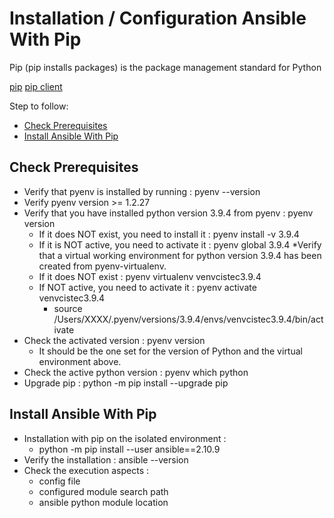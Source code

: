 # Installation / Configuration Ansible With Pip

Pip (pip installs packages) is the package management standard for Python

[pip](https://pip.pypa.io/en/stable/)
[pip client](https://pip.pypa.io/en/stable/)

Step to follow:

- [Check Prerequisites](#check-prerequisites)
- [Install Ansible With Pip](#install-ansible-with-pip)






## <a name="check-prerequisites">Check Prerequisites</a>

 * Verify that pyenv is installed by running : pyenv --version
 * Verify pyenv version >= 1.2.27
 * Verify that you have installed python version 3.9.4 from pyenv : pyenv version
    * If it does NOT exist, you need to install it : pyenv install -v 3.9.4
    * If it is NOT active, you need to activate it : pyenv global 3.9.4
 *Verify that a virtual working environment for python version 3.9.4 has been created from pyenv-virtualenv.
    * If it does NOT exist : pyenv virtualenv venvcistec3.9.4
    * If NOT active, you need to activate it : pyenv activate venvcistec3.9.4
        * source /Users/XXXX/.pyenv/versions/3.9.4/envs/venvcistec3.9.4/bin/activate
 * Check the activated version : pyenv version
    * It should be the one set for the version of Python and the virtual environment above.
 * Check the active python version : pyenv which python
 * Upgrade pip : python -m pip install --upgrade pip





## <a name="install-ansible-with-pip">Install Ansible With Pip</a>

 * Installation with pip on the isolated environment :
    * python -m pip install --user ansible==2.10.9
 * Verify the installation : ansible --version
 * Check the execution aspects :
    * config file
    * configured module search path
    * ansible python module location

